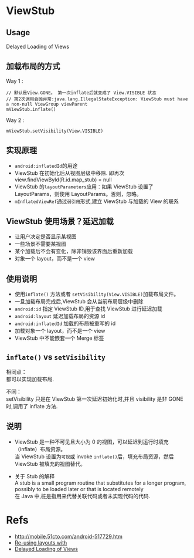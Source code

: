 # ViewStub

## Usage

Delayed Loading of Views

## 加载布局的方式

Way 1 :

```
// 默认是View.GONE。 第一次inflate后就变成了 View.VISIBLE 状态
// 第2次调用会抛异常:java.lang.IllegalStateException: ViewStub must have a non-null ViewGroup viewParent
mViewStub.inflate()
```

Way 2 :

```
mViewStub.setVisibility(View.VISIBLE)

```

## 实现原理

- `android:inflatedId`的用途
- ViewStub 在初始化后从视图层级中移除. 即再次 view.findViewById(R.id.map_stub) = null
- ViewStub 的`layoutParameters`应用：如果 ViewStub 设置了 LayoutParams，则使用 LayoutParams。否则，忽略。
- `mInflatedViewRef`通过`弱引用`形式,建立 ViewStub 与加载的 View 的联系

## ViewStub 使用场景？延迟加载

- 让用户决定是否显示某视图
- 一些场景不需要某视图
- 某个加载后不会有变化，除非销毁该界面后重新加载
- 对象一个 layout，而不是一个 view

## 使用说明

- 使用`inflate()` 方法或者 `setVisibility(View.VISIBLE)`加载布局文件。
- 一旦加载布局完成后,ViewStub 会从当前布局层级中删除
- `android:id` 指定 ViewStub ID,用于查找 ViewStub 进行延迟加载
- `android:layout` 延迟加载布局的资源 id
- `android:inflatedId` 加载的布局被重写的 id
- 加载对象一个 layout，而不是一个 view
- ViewStub 中不能嵌套一个 Merge 标签

## `inflate()` vs `setVisibility`

相同点：  
都可以实现加载布局.

不同：  
setVisibility 只是在 ViewStub 第一次延迟初始化时,并且 visibility 是非 GONE 时,调用了 inflate 方法.

## 说明

- ViewStub 是一种不可见且大小为 0 的视图，可以延迟到运行时填充（inflate）布局资源。  
  当 ViewStub 设置为`可视`或 invoke `inflate()`后，填充布局资源，然后 ViewStub 被填充的视图替代。

- 关于 Stub 的解释  
  A stub is a small program routine that substitutes for a longer program, possibly to be loaded later or that is located remotely  
  在 Java 中,桩是指用来代替关联代码或者未实现代码的代码.

# Refs

- http://mobile.51cto.com/android-517729.htm
- [Re-using layouts with <include/>](https://developer.android.google.cn/training/improving-layouts/reusing-layouts)
- [Delayed Loading of Views](https://developer.android.google.cn/training/improving-layouts/loading-ondeman)
